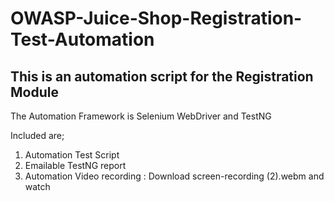 # OWASP-Juice-Shop-Registration-Test-Automation

## This is an automation script for the Registration Module

The Automation Framework is Selenium WebDriver and TestNG

Included are;

1. Automation Test Script
2. Emailable TestNG report
3. Automation Video recording : Download screen-recording (2).webm and watch

